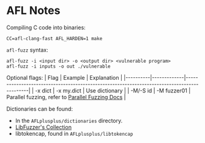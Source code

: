 # AFL Notes

Compiling C code into binaries:
```
CC=afl-clang-fast AFL_HARDEN=1 make
```

`afl-fuzz` syntax:
```
afl-fuzz -i <input dir> -o <output dir> <vulnerable program>
afl-fuzz -i inputs -o out ./vulnerable
```

Optional flags:
| Flag     | Example     | Explanation                                                                                |
|----------|-------------|--------------------------------------------------------------------------------------------|
| -x dict  | -x my.dict  | Use dictionary                                                                             |
| -M/-S id | -M fuzzer01 | Parallel fuzzing, refer to [Parallel Fuzzing Docs](https://aflplus.plus/docs/parallel_fuzzing/) |

Dictionaries can be found:
* In the `AFLplusplus/dictionaries` directory.
* [LibFuzzer's Collection](https://chromium.googlesource.com/chromium/src/+/master/testing/libfuzzer/fuzzers/dicts)
* libtokencap, found in `AFLplusplus/libtokencap`

